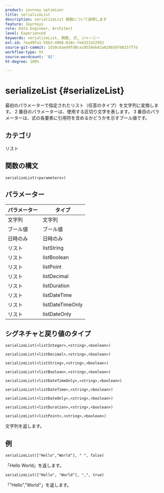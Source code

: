 ```yaml
---
product: journey optimizer
title: serializeList
description: serializeList 関数について説明します
feature: Journeys
role: Data Engineer, Architect
level: Experienced
keywords: serializeList, 関数, 式, ジャーニー
exl-id: 7ead9fa1-59b3-4960-818c-fe6321422952
source-git-commit: 1d30c6ae49fd0cac0559eb42a629b59708157f7d
workflow-type: ht
source-wordcount: '92'
ht-degree: 100%

---
```


# serializeList {#serializeList}

最初のパラメーターで指定されたリスト（任意のタイプ）を文字列に変換します。 2 番目のパラメーターは、使用する区切り文字を表します。 3 番目のパラメーターは、式の各要素に引用符を含めるかどうかを示すブール値です。

## カテゴリ

リスト

## 関数の構文

`serializeList(<parameters>)`

## パラメーター

| パラメーター | タイプ |
|-----------|------------------|
| 文字列 | 文字列 |
| ブール値 | ブール値 |
| 日時のみ | 日時のみ |
| リスト | listString |
| リスト | listBoolean |
| リスト | listPoint |
| リスト | listDecimal |
| リスト | listDuration |
| リスト | listDateTime |
| リスト | listDateTimeOnly |
| リスト | listDateOnly |

## シグネチャと戻り値のタイプ

`serializeList(<listInteger>,<string>,<boolean>)`

`serializeList(<listDecimal>,<string>,<boolean>)`

`serializeList(<listString>,<string>,<boolean>)`

`serializeList(<listBoolean>,<string>,<boolean>)`

`serializeList(<listDateTimeOnly>,<string>,<boolean>)`

`serializeList(<listDateTime>,<string>,<boolean>)`

`serializeList(<listDateOnly>,<string>,<boolean>)`

`serializeList(<listDuration>,<string>,<boolean>)`

`serializeList(<listPoint>,<string>,<boolean>)`

文字列を返します。

## 例

`serializeList(["Hello","World"], " ", false)`

「Hello World」を返します。

`serializeList(["Hello", "World"], ",", true)`

「&quot;Hello&quot;,&quot;World&quot;」を返します。
